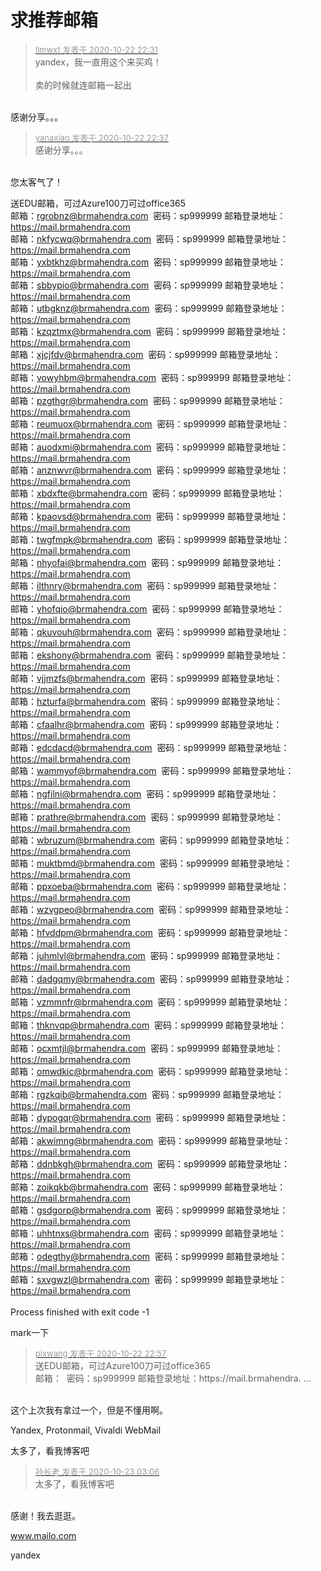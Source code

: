 # 求推荐邮箱


<div class="quote"><blockquote><font size="2"><a href="https://www.hostloc.com/forum.php?mod=redirect&amp;goto=findpost&amp;pid=9338454&amp;ptid=757383" target="_blank"><font color="#999999">llmwxt 发表于 2020-10-22 22:31</font></a></font><br />
yandex，我一直用这个来买鸡！<br />
<br />
卖的时候就连邮箱一起出</blockquote></div><br />
感谢分享。。。

<div class="quote"><blockquote><font size="2"><a href="https://www.hostloc.com/forum.php?mod=redirect&amp;goto=findpost&amp;pid=9338486&amp;ptid=757383" target="_blank"><font color="#999999">yanaxiao 发表于 2020-10-22 22:37</font></a></font><br />
感谢分享。。。</blockquote></div><br />
您太客气了！

送EDU邮箱，可过Azure100刀可过office365<br />
邮箱：<a href="mailto:rgrobnz@brmahendra.com">rgrobnz@brmahendra.com</a>&nbsp;&nbsp;密码：sp999999 邮箱登录地址：https://mail.brmahendra.com<br />
邮箱：<a href="mailto:nkfycwq@brmahendra.com">nkfycwq@brmahendra.com</a>&nbsp;&nbsp;密码：sp999999 邮箱登录地址：https://mail.brmahendra.com<br />
邮箱：<a href="mailto:yxbtkhz@brmahendra.com">yxbtkhz@brmahendra.com</a>&nbsp;&nbsp;密码：sp999999 邮箱登录地址：https://mail.brmahendra.com<br />
邮箱：<a href="mailto:sbbypio@brmahendra.com">sbbypio@brmahendra.com</a>&nbsp;&nbsp;密码：sp999999 邮箱登录地址：https://mail.brmahendra.com<br />
邮箱：<a href="mailto:utbgknz@brmahendra.com">utbgknz@brmahendra.com</a>&nbsp;&nbsp;密码：sp999999 邮箱登录地址：https://mail.brmahendra.com<br />
邮箱：<a href="mailto:kzqztmx@brmahendra.com">kzqztmx@brmahendra.com</a>&nbsp;&nbsp;密码：sp999999 邮箱登录地址：https://mail.brmahendra.com<br />
邮箱：<a href="mailto:xjcjfdv@brmahendra.com">xjcjfdv@brmahendra.com</a>&nbsp;&nbsp;密码：sp999999 邮箱登录地址：https://mail.brmahendra.com<br />
邮箱：<a href="mailto:vowyhbm@brmahendra.com">vowyhbm@brmahendra.com</a>&nbsp;&nbsp;密码：sp999999 邮箱登录地址：https://mail.brmahendra.com<br />
邮箱：<a href="mailto:pzgthgr@brmahendra.com">pzgthgr@brmahendra.com</a>&nbsp;&nbsp;密码：sp999999 邮箱登录地址：https://mail.brmahendra.com<br />
邮箱：<a href="mailto:reumuox@brmahendra.com">reumuox@brmahendra.com</a>&nbsp;&nbsp;密码：sp999999 邮箱登录地址：https://mail.brmahendra.com<br />
邮箱：<a href="mailto:auodxmi@brmahendra.com">auodxmi@brmahendra.com</a>&nbsp;&nbsp;密码：sp999999 邮箱登录地址：https://mail.brmahendra.com<br />
邮箱：<a href="mailto:anznwvr@brmahendra.com">anznwvr@brmahendra.com</a>&nbsp;&nbsp;密码：sp999999 邮箱登录地址：https://mail.brmahendra.com<br />
邮箱：<a href="mailto:xbdxfte@brmahendra.com">xbdxfte@brmahendra.com</a>&nbsp;&nbsp;密码：sp999999 邮箱登录地址：https://mail.brmahendra.com<br />
邮箱：<a href="mailto:kpaovsd@brmahendra.com">kpaovsd@brmahendra.com</a>&nbsp;&nbsp;密码：sp999999 邮箱登录地址：https://mail.brmahendra.com<br />
邮箱：<a href="mailto:twgfmpk@brmahendra.com">twgfmpk@brmahendra.com</a>&nbsp;&nbsp;密码：sp999999 邮箱登录地址：https://mail.brmahendra.com<br />
邮箱：<a href="mailto:nhyofai@brmahendra.com">nhyofai@brmahendra.com</a>&nbsp;&nbsp;密码：sp999999 邮箱登录地址：https://mail.brmahendra.com<br />
邮箱：<a href="mailto:ilthnry@brmahendra.com">ilthnry@brmahendra.com</a>&nbsp;&nbsp;密码：sp999999 邮箱登录地址：https://mail.brmahendra.com<br />
邮箱：<a href="mailto:yhofqio@brmahendra.com">yhofqio@brmahendra.com</a>&nbsp;&nbsp;密码：sp999999 邮箱登录地址：https://mail.brmahendra.com<br />
邮箱：<a href="mailto:qkuvouh@brmahendra.com">qkuvouh@brmahendra.com</a>&nbsp;&nbsp;密码：sp999999 邮箱登录地址：https://mail.brmahendra.com<br />
邮箱：<a href="mailto:ekshony@brmahendra.com">ekshony@brmahendra.com</a>&nbsp;&nbsp;密码：sp999999 邮箱登录地址：https://mail.brmahendra.com<br />
邮箱：<a href="mailto:vjjmzfs@brmahendra.com">vjjmzfs@brmahendra.com</a>&nbsp;&nbsp;密码：sp999999 邮箱登录地址：https://mail.brmahendra.com<br />
邮箱：<a href="mailto:hzturfa@brmahendra.com">hzturfa@brmahendra.com</a>&nbsp;&nbsp;密码：sp999999 邮箱登录地址：https://mail.brmahendra.com<br />
邮箱：<a href="mailto:cfaalhr@brmahendra.com">cfaalhr@brmahendra.com</a>&nbsp;&nbsp;密码：sp999999 邮箱登录地址：https://mail.brmahendra.com<br />
邮箱：<a href="mailto:edcdacd@brmahendra.com">edcdacd@brmahendra.com</a>&nbsp;&nbsp;密码：sp999999 邮箱登录地址：https://mail.brmahendra.com<br />
邮箱：<a href="mailto:wammyof@brmahendra.com">wammyof@brmahendra.com</a>&nbsp;&nbsp;密码：sp999999 邮箱登录地址：https://mail.brmahendra.com<br />
邮箱：<a href="mailto:ngfilni@brmahendra.com">ngfilni@brmahendra.com</a>&nbsp;&nbsp;密码：sp999999 邮箱登录地址：https://mail.brmahendra.com<br />
邮箱：<a href="mailto:prathre@brmahendra.com">prathre@brmahendra.com</a>&nbsp;&nbsp;密码：sp999999 邮箱登录地址：https://mail.brmahendra.com<br />
邮箱：<a href="mailto:wbruzum@brmahendra.com">wbruzum@brmahendra.com</a>&nbsp;&nbsp;密码：sp999999 邮箱登录地址：https://mail.brmahendra.com<br />
邮箱：<a href="mailto:muktbmd@brmahendra.com">muktbmd@brmahendra.com</a>&nbsp;&nbsp;密码：sp999999 邮箱登录地址：https://mail.brmahendra.com<br />
邮箱：<a href="mailto:ppxoeba@brmahendra.com">ppxoeba@brmahendra.com</a>&nbsp;&nbsp;密码：sp999999 邮箱登录地址：https://mail.brmahendra.com<br />
邮箱：<a href="mailto:wzvgpeo@brmahendra.com">wzvgpeo@brmahendra.com</a>&nbsp;&nbsp;密码：sp999999 邮箱登录地址：https://mail.brmahendra.com<br />
邮箱：<a href="mailto:hfvddpm@brmahendra.com">hfvddpm@brmahendra.com</a>&nbsp;&nbsp;密码：sp999999 邮箱登录地址：https://mail.brmahendra.com<br />
邮箱：<a href="mailto:juhmlvl@brmahendra.com">juhmlvl@brmahendra.com</a>&nbsp;&nbsp;密码：sp999999 邮箱登录地址：https://mail.brmahendra.com<br />
邮箱：<a href="mailto:dadgqmy@brmahendra.com">dadgqmy@brmahendra.com</a>&nbsp;&nbsp;密码：sp999999 邮箱登录地址：https://mail.brmahendra.com<br />
邮箱：<a href="mailto:vzmmnfr@brmahendra.com">vzmmnfr@brmahendra.com</a>&nbsp;&nbsp;密码：sp999999 邮箱登录地址：https://mail.brmahendra.com<br />
邮箱：<a href="mailto:thknvqp@brmahendra.com">thknvqp@brmahendra.com</a>&nbsp;&nbsp;密码：sp999999 邮箱登录地址：https://mail.brmahendra.com<br />
邮箱：<a href="mailto:ocxmtjl@brmahendra.com">ocxmtjl@brmahendra.com</a>&nbsp;&nbsp;密码：sp999999 邮箱登录地址：https://mail.brmahendra.com<br />
邮箱：<a href="mailto:omwdkic@brmahendra.com">omwdkic@brmahendra.com</a>&nbsp;&nbsp;密码：sp999999 邮箱登录地址：https://mail.brmahendra.com<br />
邮箱：<a href="mailto:rgzkqib@brmahendra.com">rgzkqib@brmahendra.com</a>&nbsp;&nbsp;密码：sp999999 邮箱登录地址：https://mail.brmahendra.com<br />
邮箱：<a href="mailto:dypogqr@brmahendra.com">dypogqr@brmahendra.com</a>&nbsp;&nbsp;密码：sp999999 邮箱登录地址：https://mail.brmahendra.com<br />
邮箱：<a href="mailto:akwimng@brmahendra.com">akwimng@brmahendra.com</a>&nbsp;&nbsp;密码：sp999999 邮箱登录地址：https://mail.brmahendra.com<br />
邮箱：<a href="mailto:ddnbkgh@brmahendra.com">ddnbkgh@brmahendra.com</a>&nbsp;&nbsp;密码：sp999999 邮箱登录地址：https://mail.brmahendra.com<br />
邮箱：<a href="mailto:zoikqkb@brmahendra.com">zoikqkb@brmahendra.com</a>&nbsp;&nbsp;密码：sp999999 邮箱登录地址：https://mail.brmahendra.com<br />
邮箱：<a href="mailto:gsdgorp@brmahendra.com">gsdgorp@brmahendra.com</a>&nbsp;&nbsp;密码：sp999999 邮箱登录地址：https://mail.brmahendra.com<br />
邮箱：<a href="mailto:uhhtnxs@brmahendra.com">uhhtnxs@brmahendra.com</a>&nbsp;&nbsp;密码：sp999999 邮箱登录地址：https://mail.brmahendra.com<br />
邮箱：<a href="mailto:odegthy@brmahendra.com">odegthy@brmahendra.com</a>&nbsp;&nbsp;密码：sp999999 邮箱登录地址：https://mail.brmahendra.com<br />
邮箱：<a href="mailto:sxvgwzl@brmahendra.com">sxvgwzl@brmahendra.com</a>&nbsp;&nbsp;密码：sp999999 邮箱登录地址：https://mail.brmahendra.com<br />
<br />
Process finished with exit code -1<br />


mark一下

<div class="quote"><blockquote><font size="2"><a href="https://www.hostloc.com/forum.php?mod=redirect&amp;goto=findpost&amp;pid=9338574&amp;ptid=757383" target="_blank"><font color="#999999">pixwang 发表于 2020-10-22 22:57</font></a></font><br />
送EDU邮箱，可过Azure100刀可过office365<br />
邮箱：&nbsp;&nbsp;密码：sp999999 邮箱登录地址：https://mail.brmahendra. ...</blockquote></div><br />
这个上次我有拿过一个，但是不懂用啊。

Yandex, Protonmail, Vivaldi WebMail<img id="aimg_z3W38" onclick="zoom(this, this.src, 0, 0, 0)" class="zoom" src="https://cdn.jsdelivr.net/gh/hishis/forum-master/public/images/patch.gif" onmouseover="img_onmouseoverfunc(this)" onload="thumbImg(this)" border="0" alt="" />

太多了，看我博客吧

<div class="quote"><blockquote><font size="2"><a href="https://www.hostloc.com/forum.php?mod=redirect&amp;goto=findpost&amp;pid=9339062&amp;ptid=757383" target="_blank"><font color="#999999">孙长老 发表于 2020-10-23 03:06</font></a></font><br />
太多了，看我博客吧</blockquote></div><br />
感谢！我去逛逛。

www.mailo.com

yandex
